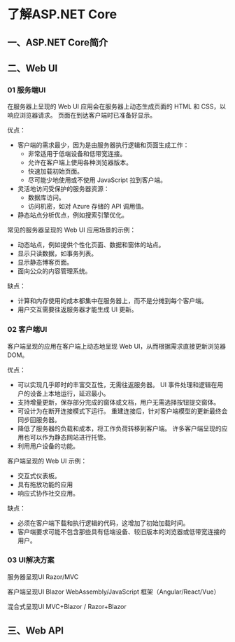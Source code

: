 # 了解ASP.NET Core

## 一、ASP.NET Core简介


## 二、Web UI
### 01 服务端UI
在服务器上呈现的 Web UI 应用会在服务器上动态生成页面的 HTML 和 CSS，以响应浏览器请求。 页面在到达客户端时已准备好显示。

优点：

-   客户端的需求最少，因为是由服务器执行逻辑和页面生成工作：
    -   非常适用于低端设备和低带宽连接。
    -   允许在客户端上使用各种浏览器版本。
    -   快速加载初始页面。
    -   尽可能少地使用或不使用 JavaScript 拉到客户端。
-   灵活地访问受保护的服务器资源：
    -   数据库访问。
    -   访问机密，如对 Azure 存储的 API 调用值。
-   静态站点分析优点，例如搜索引擎优化。

常见的服务器呈现的 Web UI 应用场景的示例：

-   动态站点，例如提供个性化页面、数据和窗体的站点。
-   显示只读数据，如事务列表。
-   显示静态博客页面。
-   面向公众的内容管理系统。

缺点：

-   计算和内存使用的成本都集中在服务器上，而不是分摊到每个客户端。
-   用户交互需要往返服务器才能生成 UI 更新。

### 02 客户端UI
客户端呈现的应用在客户端上动态地呈现 Web UI，从而根据需求直接更新浏览器 DOM。

优点：

-   可以实现几乎即时的丰富交互性，无需往返服务器。 UI 事件处理和逻辑在用户的设备上本地运行，延迟最小。
-   支持增量更新，保存部分完成的窗体或文档，用户无需选择按钮提交窗体。
-   可设计为在断开连接模式下运行。 重建连接后，针对客户端模型的更新最终会同步回服务器。
-   降低了服务器的负载和成本，将工作负荷转移到客户端。 许多客户端呈现的应用也可以作为静态网站进行托管。
-   利用用户设备的功能。

客户端呈现的 Web UI 示例：

-   交互式仪表板。
-   具有拖放功能的应用
-   响应式协作社交应用。

缺点：

-   必须在客户端下载和执行逻辑的代码，这增加了初始加载时间。
-   客户端要求可能不包含那些具有低端设备、较旧版本的浏览器或低带宽连接的用户。

### 03 UI解决方案

服务器呈现UI
Razor/MVC

客户端呈现UI
Blazor WebAssembly/JavaScript 框架（Angular/React/Vue）

混合式呈现UI
MVC+Blazor / Razor+Blazor

## 三、Web API